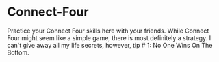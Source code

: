 # Connect-Four

Practice your Connect Four skills here with your friends. While Connect Four might seem like a simple game,
there is most definitely a strategy. I can't give away all my life secrets, however, tip # 1: No One Wins On The Bottom.
